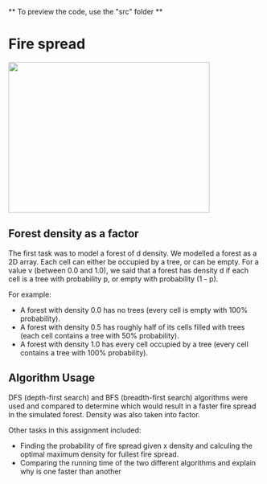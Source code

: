 ** To preview the code, use the "src" folder **





# Fire spread #
 
<img src="https://github.com/Chameleon-7/Forest_Project/blob/master/Fire%20Spread.png" width="400" height="300">



## Forest density as a factor ##

The first task was to model a forest of d density. We modelled a forest as a 2D array. Each cell can either be occupied by a tree, or can be empty. For a value v (between 0.0 and 1.0), we said that a forest has density d if each cell is a tree with probability p, or empty with probability (1 - p).

For example:

* A forest with density 0.0 has no trees (every cell is empty with 100% probability).
* A forest with density 0.5 has roughly half of its cells filled with trees (each cell contains a tree with 50% probability).
* A forest with density 1.0 has every cell occupied by a tree (every cell contains a tree with 100% probability).

## Algorithm Usage ##
DFS (depth-first search) and BFS (breadth-first search) algorithms were used and compared to determine which would result in a faster fire spread in the simulated forest. Density was also taken into factor. 

Other tasks in this assignment included:

* Finding the probability of fire spread given x density and calculing the optimal maximum density for fullest fire spread.
* Comparing the running time of the two different algorithms and explain why is one faster than another

